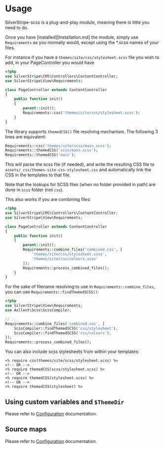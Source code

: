 # Usage

SilverStripe-scss is a plug-and-play module, meaning there is little you need to do.

Once you have [installed][Installation.md] the module, simply use `Requirements` as you normally would, except using the *.scss names of your files.

For instance if you have a `themes/site/css/stylesheet.scss` file you wish to add, in your PageController you would have
```php
<?php
use SilverStripe\CMS\Controllers\ContentController;
use SilverStripe\View\Requirements;

class PageController extends ContentController
{
    public function init()
    {
        parent::init();
        Requirements::css('themes/site/css/stylesheet.scss');
    }
}
```

The library supports `themedCSS()` file resolving mechanism. The following 3 lines are equivalent:
```php
Requirements::css('themes/site/scss/main.scss');
Requirements::themedCSS('scss/main.scss');
Requirements::themedCSS('main');
```

This will parse the scss file (if needed), and write the resulting CSS file to `assets/_css/themes-site-css-stylesheet.css`
and automatically link the CSS in the templates to that file.

Note that the lookups for SCSS files (when no folder provided in path) are done in `scss` folder (not `css`).

This also works if you are combining files:

```php
<?php
use SilverStripe\CMS\Controllers\ContentController;
use SilverStripe\View\Requirements;

class PageController extends ContentController
{
    public function init()
    {
        parent::init();
        Requirements::combine_files('combined.css', [
            'themes/site/css/stylesheet.scss',
            'themes/site/css/colours.scss'
        ]);
        Requirements::process_combined_files();
    }
}
```

For the sake of filename resolving to use in `Requirements::combine_files`, you can use `Requirements::findThemedSCSS()`:
```php
<?php
use SilverStripe\View\Requirements;
use Axllent\Scss\ScssCompiler;

// ...
Requirements::combine_files('combined.css', [
    ScssCompiler::findThemedSCSS('css/stylesheet'),
    ScssCompiler::findThemedSCSS('css/colours'),
]);
Requirements::process_combined_files();
```

You can also include scss stylesheets from within your templates:
```
<% require css(themes/site/scss/stylesheet.scss) %>
<!-- OR -->
<% require themedCSS(scss/stylesheet.scss) %>
<!-- OR -->
<% require themedCSS(stylesheet.scss) %>
<!-- OR -->
<% require themedCSS(stylesheet) %>
```

## Using custom variables and `$ThemeDir`

Please refer to [Configuration](Configuration.md) documentation.

## Source maps

Please refer to [Configuration](Configuration.md) documentation.
